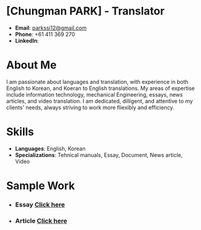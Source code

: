  
 # [Chungman PARK] - Translator

- **Email**: parkssi12@gmail.com
- **Phone**: +61 411 369 270
- **LinkedIn**: 

# About Me
I am passionate about languages and translation, with experience in both English to Korean,
and Koeran to English translations. My areas of expertise include information technology, 
mechanical Engineering, essays, news articles, and video translation. 
I am dedicated, dilligent, and attentive to my clients' needs, always striving to work more fliexibly and efficiency.

# Skills
- **Languages**: English, Korean
- **Specializations**: Tehnical manuals, Essay, Document, News article, Video

# Sample Work

* ### Essay [Click here](samples/Essay/README.md)

* ### Article [Click here](samples/Article/README.md)



